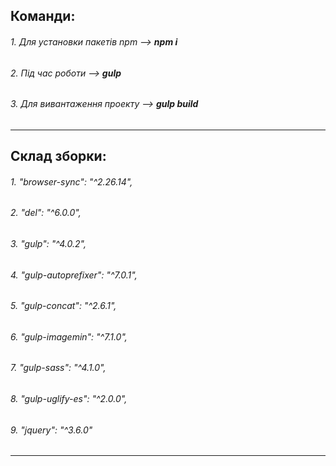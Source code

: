 ## Команди:

###### 1. Для установки пакетів npm -->  **npm i**

###### 2. Під час роботи  -->  **gulp**

###### 3. Для вивантаження проекту -->  **gulp build**
  
- - -

## Склад зборки:
	
###### 1. "browser-sync": "^2.26.14",
###### 2. "del": "^6.0.0",
###### 3. "gulp": "^4.0.2",
###### 4. "gulp-autoprefixer": "^7.0.1",
###### 5. "gulp-concat": "^2.6.1",
###### 6. "gulp-imagemin": "^7.1.0",
###### 7. "gulp-sass": "^4.1.0",
###### 8. "gulp-uglify-es": "^2.0.0",
###### 9. "jquery": "^3.6.0"

- - -
